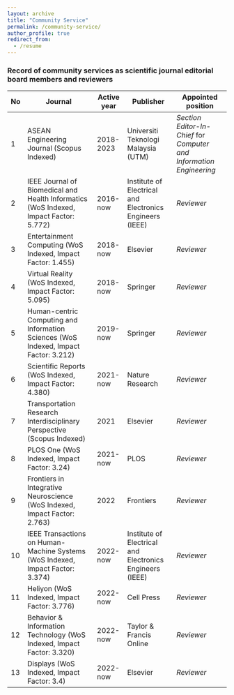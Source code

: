 ```yaml
---
layout: archive
title: "Community Service"
permalink: /community-service/
author_profile: true
redirect_from:
  - /resume
---
```


### Record of community services as scientific journal editorial board members and reviewers

| No | Journal | Active year | Publisher | Appointed position |
|----|---------|-------------|-----------|--------------------|
| 1 | ASEAN Engineering Journal (Scopus Indexed) | 2018-2023 | Universiti Teknologi Malaysia (UTM) | *Section Editor-In-Chief* for *Computer and Information Engineering* |
| 2 | IEEE Journal of Biomedical and Health Informatics (WoS Indexed, Impact Factor: 5.772) | 2016-now | Institute of Electrical and Electronics Engineers (IEEE) | *Reviewer* |
| 3 | Entertainment Computing (WoS Indexed, Impact Factor: 1.455) | 2018-now | Elsevier | *Reviewer* |
| 4 | Virtual Reality (WoS Indexed, Impact Factor: 5.095) | 2018-now | Springer | *Reviewer* |
| 5 | Human-centric Computing and Information Sciences (WoS Indexed, Impact Factor: 3.212) | 2019-now | Springer | *Reviewer* |
| 6 | Scientific Reports (WoS Indexed, Impact Factor: 4.380) | 2021-now | Nature Research | *Reviewer* |
| 7 | Transportation Research Interdisciplinary Perspective (Scopus Indexed) | 2021 | Elsevier | *Reviewer* |
| 8 | PLOS One (WoS Indexed, Impact Factor: 3.24) | 2021-now | PLOS | *Reviewer* |
| 9 | Frontiers in Integrative Neuroscience (WoS Indexed, Impact Factor: 2.763) | 2022 | Frontiers | *Reviewer* |
| 10 | IEEE Transactions on Human-Machine Systems (WoS Indexed, Impact Factor: 3.374) | 2022-now | Institute of Electrical and Electronics Engineers (IEEE) | *Reviewer* |
| 11 | Heliyon (WoS Indexed, Impact Factor: 3.776) | 2022-now | Cell Press | *Reviewer* |
| 12 | Behavior & Information Technology (WoS Indexed, Impact Factor: 3.320) | 2022-now | Taylor & Francis Online | *Reviewer* |
| 13 | Displays (WoS Indexed, Impact Factor: 3.4) | 2022-now | Elsevier | *Reviewer* |
